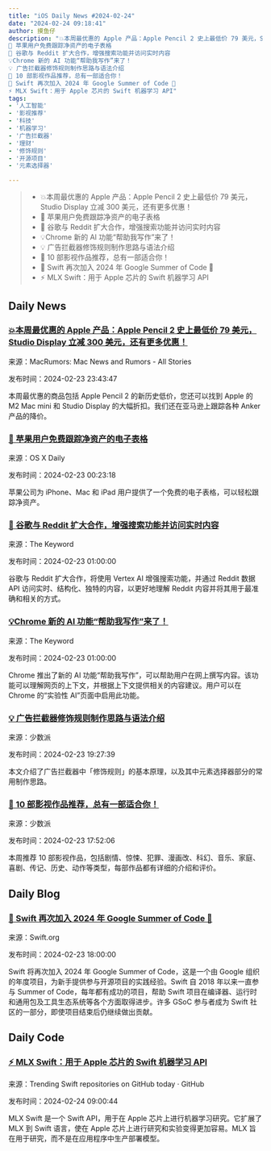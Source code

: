 ```yaml
---
title: "iOS Daily News #2024-02-24"
date: "2024-02-24 09:18:41"
author: 摸鱼仔
description: "💥本周最优惠的 Apple 产品：Apple Pencil 2 史上最低价 79 美元，Studio Display 立减 300 美元，还有更多优惠！
🍎 苹果用户免费跟踪净资产的电子表格
🤝 谷歌与 Reddit 扩大合作，增强搜索功能并访问实时内容
💡Chrome 新的 AI 功能“帮助我写作”来了！
💡 广告拦截器修饰规则制作思路与语法介绍
🎥 10 部影视作品推荐，总有一部适合你！
🎉 Swift 再次加入 2024 年 Google Summer of Code 🎉
⚡️ MLX Swift：用于 Apple 芯片的 Swift 机器学习 API"
tags: 
- '人工智能'
- '影视推荐'
- '科技'
- '机器学习'
- '广告拦截器'
- '理财'
- '修饰规则'
- '开源项目'
- '元素选择器'

---
```


> * 💥本周最优惠的 Apple 产品：Apple Pencil 2 史上最低价 79 美元，Studio Display 立减 300 美元，还有更多优惠！
> * 🍎 苹果用户免费跟踪净资产的电子表格
> * 🤝 谷歌与 Reddit 扩大合作，增强搜索功能并访问实时内容
> * 💡Chrome 新的 AI 功能“帮助我写作”来了！
> * 💡 广告拦截器修饰规则制作思路与语法介绍
> * 🎥 10 部影视作品推荐，总有一部适合你！
> * 🎉 Swift 再次加入 2024 年 Google Summer of Code 🎉
> * ⚡️ MLX Swift：用于 Apple 芯片的 Swift 机器学习 API

## Daily News

### [💥本周最优惠的 Apple 产品：Apple Pencil 2 史上最低价 79 美元，Studio Display 立减 300 美元，还有更多优惠！](https://www.macrumors.com/2024/02/23/best-apple-deals-of-the-week-2-23-24/)

来源：MacRumors: Mac News and Rumors - All Stories

发布时间：2024-02-23 23:43:47

本周最优惠的商品包括 Apple Pencil 2 的新历史低价，您还可以找到 Apple 的 M2 Mac mini 和 Studio Display 的大幅折扣。我们还在亚马逊上跟踪各种 Anker 产品的降价。

### [🍎 苹果用户免费跟踪净资产的电子表格](https://osxdaily.com/2024/02/22/track-net-worth-numbers-iphone-ipad-mac/)

来源：OS X Daily

发布时间：2024-02-23 00:23:18

苹果公司为 iPhone、Mac 和 iPad 用户提供了一个免费的电子表格，可以轻松跟踪净资产。

### [🤝 谷歌与 Reddit 扩大合作，增强搜索功能并访问实时内容](https://blog.google/inside-google/company-announcements/expanded-reddit-partnership/)

来源：The Keyword

发布时间：2024-02-23 01:00:00

谷歌与 Reddit 扩大合作，将使用 Vertex AI 增强搜索功能，并通过 Reddit 数据 API 访问实时、结构化、独特的内容，以更好地理解 Reddit 内容并将其用于最准确和相关的方式。

### [💡Chrome 新的 AI 功能“帮助我写作”来了！](https://blog.google/products/chrome/google-chrome-ai-help-me-write/)

来源：The Keyword

发布时间：2024-02-23 01:00:00

Chrome 推出了新的 AI 功能“帮助我写作”，可以帮助用户在网上撰写内容。该功能可以理解网页的上下文，并根据上下文提供相关的内容建议。用户可以在 Chrome 的“实验性 AI”页面中启用此功能。

### [💡 广告拦截器修饰规则制作思路与语法介绍](https://sspai.com/prime/story/adblock-annoyances-intro)

来源：少数派

发布时间：2024-02-23 19:27:39

本文介绍了广告拦截器中「修饰规则」的基本原理，以及其中元素选择器部分的常用制作思路。

### [🎥 10 部影视作品推荐，总有一部适合你！](https://sspai.com/post/86623)

来源：少数派

发布时间：2024-02-23 17:52:06

本周推荐 10 部影视作品，包括剧情、惊悚、犯罪、漫画改、科幻、音乐、家庭、喜剧、传记、历史、动作等类型，每部作品都有详细的介绍和评价。

## Daily Blog

### [🎉 Swift 再次加入 2024 年 Google Summer of Code 🎉](https://swift.org/blog/swift-google-summer-of-code-2024/)

来源：Swift.org

发布时间：2024-02-23 18:00:00

Swift 将再次加入 2024 年 Google Summer of Code，这是一个由 Google 组织的年度项目，为新手提供参与开源项目的实践经验。Swift 自 2018 年以来一直参与 Summer of Code，每年都有成功的项目，帮助 Swift 项目在编译器、运行时和通用包及工具生态系统等各个方面取得进步。许多 GSoC 参与者成为 Swift 社区的一部分，即使项目结束后仍继续做出贡献。

## Daily Code

### [⚡️ MLX Swift：用于 Apple 芯片的 Swift 机器学习 API](https://github.com/ml-explore/mlx-swift)

来源：Trending Swift repositories on GitHub today · GitHub

发布时间：2024-02-24 09:00:44

MLX Swift 是一个 Swift API，用于在 Apple 芯片上进行机器学习研究。它扩展了 MLX 到 Swift 语言，使在 Apple 芯片上进行研究和实验变得更加容易。MLX 旨在用于研究，而不是在应用程序中生产部署模型。
